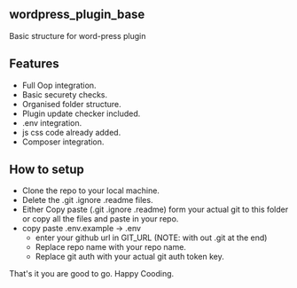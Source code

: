 ## wordpress_plugin_base
Basic structure for word-press plugin

## Features

- Full Oop integration.
- Basic securety checks.
- Organised folder structure.
- Plugin update checker included.
- .env integration.
- js css code already added.
- Composer integration.

## How to setup 
- Clone the repo to your local machine.
- Delete the .git .ignore .readme files.
- Either Copy paste (.git .ignore .readme) form your actual git to this folder or copy all the files and paste in your repo.
- copy paste .env.example -> .env 
     - enter your github url in GIT_URL (NOTE: with out .git at the end)
     - Replace repo name with your repo name.
     - Replace git auth with your actual git auth token key.


That's it you are good to go. 
Happy Cooding.